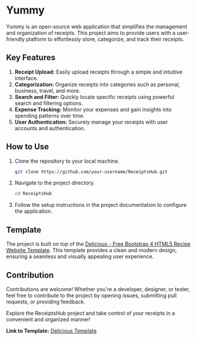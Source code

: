 # Yummy

Yummy is an open-source web application that simplifies the management and organization of receipts. This project aims to provide users with a user-friendly platform to effortlessly store, categorize, and track their receipts.

## Key Features

1. **Receipt Upload:** Easily upload receipts through a simple and intuitive interface.
2. **Categorization:** Organize receipts into categories such as personal, business, travel, and more.
3. **Search and Filter:** Quickly locate specific receipts using powerful search and filtering options.
4. **Expense Tracking:** Monitor your expenses and gain insights into spending patterns over time.
5. **User Authentication:** Securely manage your receipts with user accounts and authentication.

## How to Use

1. Clone the repository to your local machine.
   ```bash
   git clone https://github.com/your-username/ReceiptsHub.git
   ```
2. Navigate to the project directory.
   ```bash
   cd ReceiptsHub
   ```
3. Follow the setup instructions in the project documentation to configure the application.

## Template

The project is built on top of the [Delicious - Free Bootstrap 4 HTML5 Recipe Website Template](https://themewagon.com/themes/free-bootstrap-4-html5-recipe-website-template-delicious/). This template provides a clean and modern design, ensuring a seamless and visually appealing user experience.

## Contribution

Contributions are welcome! Whether you're a developer, designer, or tester, feel free to contribute to the project by opening issues, submitting pull requests, or providing feedback.

Explore the ReceiptsHub project and take control of your receipts in a convenient and organized manner!

**Link to Template:** [Delicious Template](https://themewagon.com/themes/free-bootstrap-4-html5-recipe-website-template-delicious/)
```
